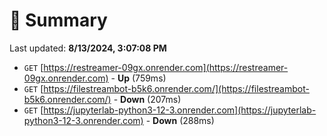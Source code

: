 # 📖 Summary
Last updated: **8/13/2024, 3:07:08 PM**

- `GET` [https://restreamer-09gx.onrender.com](https://restreamer-09gx.onrender.com) - **Up** (759ms)
- `GET` [https://filestreambot-b5k6.onrender.com/](https://filestreambot-b5k6.onrender.com/) - **Down** (207ms)
- `GET` [https://jupyterlab-python3-12-3.onrender.com](https://jupyterlab-python3-12-3.onrender.com) - **Down** (288ms)
